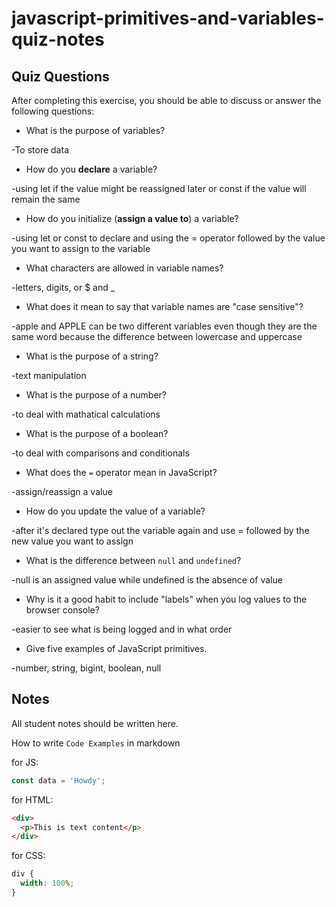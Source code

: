 # javascript-primitives-and-variables-quiz-notes

## Quiz Questions

After completing this exercise, you should be able to discuss or answer the following questions:

- What is the purpose of variables?

-To store data

- How do you **declare** a variable?

-using let if the value might be reassigned later or const if the value will remain the same

- How do you initialize (**assign a value to**) a variable?

-using let or const to declare and using the = operator followed by the value you want to assign to the variable

- What characters are allowed in variable names?

-letters, digits, or $ and \_

- What does it mean to say that variable names are "case sensitive"?

-apple and APPLE can be two different variables even though they are the same word because the difference between lowercase and uppercase

- What is the purpose of a string?

-text manipulation

- What is the purpose of a number?

-to deal with mathatical calculations

- What is the purpose of a boolean?

-to deal with comparisons and conditionals

- What does the `=` operator mean in JavaScript?

-assign/reassign a value

- How do you update the value of a variable?

-after it's declared type out the variable again and use = followed by the new value you want to assign

- What is the difference between `null` and `undefined`?

-null is an assigned value while undefined is the absence of value

- Why is it a good habit to include "labels" when you log values to the browser console?

-easier to see what is being logged and in what order

- Give five examples of JavaScript primitives.

-number, string, bigint, boolean, null

## Notes

All student notes should be written here.

How to write `Code Examples` in markdown

for JS:

```javascript
const data = 'Howdy';
```

for HTML:

```html
<div>
  <p>This is text content</p>
</div>
```

for CSS:

```css
div {
  width: 100%;
}
```
